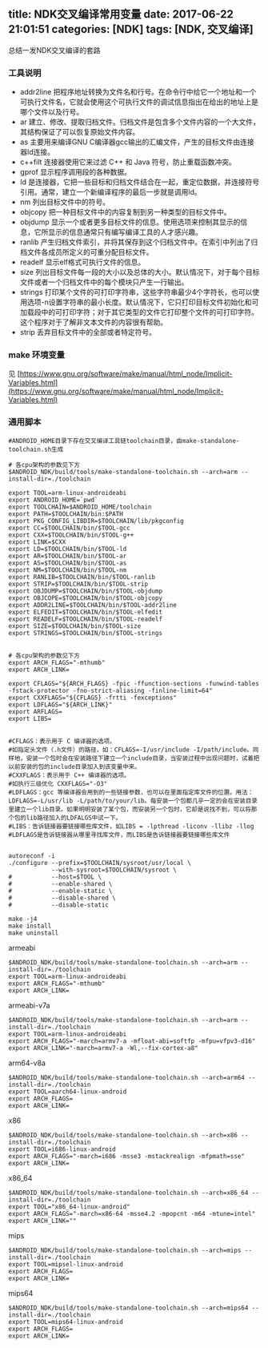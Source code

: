 title: NDK交叉编译常用变量
date: 2017-06-22 21:01:51
categories: [NDK]
tags: [NDK, 交叉编译]
---


总结一发NDK交叉编译的套路

<!-- more -->

### 工具说明

 - addr2line  把程序地址转换为文件名和行号。在命令行中给它一个地址和一个可执行文件名，它就会使用这个可执行文件的调试信息指出在给出的地址上是哪个文件以及行号。
 - ar  建立、修改、提取归档文件。归档文件是包含多个文件内容的一个大文件，其结构保证了可以恢复原始文件内容。
 - as  主要用来编译GNU C编译器gcc输出的汇编文件，产生的目标文件由连接器ld连接。
 - c++filt  连接器使用它来过滤 C++ 和 Java 符号，防止重载函数冲突。
 - gprof  显示程序调用段的各种数据。
 - ld  是连接器，它把一些目标和归档文件结合在一起，重定位数据，并连接符号引用。通常，建立一个新编译程序的最后一步就是调用ld。
 - nm  列出目标文件中的符号。
 - objcopy  把一种目标文件中的内容复制到另一种类型的目标文件中。
 - objdump  显示一个或者更多目标文件的信息。使用选项来控制其显示的信息，它所显示的信息通常只有编写编译工具的人才感兴趣。
 - ranlib  产生归档文件索引，并将其保存到这个归档文件中。在索引中列出了归档文件各成员所定义的可重分配目标文件。
 - readelf  显示elf格式可执行文件的信息。
 - size  列出目标文件每一段的大小以及总体的大小。默认情况下，对于每个目标文件或者一个归档文件中的每个模块只产生一行输出。
 - strings  打印某个文件的可打印字符串，这些字符串最少4个字符长，也可以使用选项-n设置字符串的最小长度。默认情况下，它只打印目标文件初始化和可加载段中的可打印字符；对于其它类型的文件它打印整个文件的可打印字符。这个程序对于了解非文本文件的内容很有帮助。
 - strip  丢弃目标文件中的全部或者特定符号。

### make 环境变量 

 见 [https://www.gnu.org/software/make/manual/html_node/Implicit-Variables.html](https://www.gnu.org/software/make/manual/html_node/Implicit-Variables.html)

### 通用脚本

```
#ANDROID_HOME目录下存在交叉编译工具链toolchain目录，由make-standalone-toolchain.sh生成

# 各cpu架构的参数见下方
$ANDROID_NDK/build/tools/make-standalone-toolchain.sh --arch=arm --install-dir=./toolchain

export TOOL=arm-linux-androideabi
export ANDROID_HOME=`pwd`
export TOOLCHAIN=$ANDROID_HOME/toolchain
export PATH=$TOOLCHAIN/bin:$PATH
export PKG_CONFIG_LIBDIR=$TOOLCHAIN/lib/pkgconfig
export CC=$TOOLCHAIN/bin/$TOOL-gcc
export CXX=$TOOLCHAIN/bin/$TOOL-g++
export LINK=$CXX
export LD=$TOOLCHAIN/bin/$TOOL-ld
export AR=$TOOLCHAIN/bin/$TOOL-ar
export AS=$TOOLCHAIN/bin/$TOOL-as
export NM=$TOOLCHAIN/bin/$TOOL-nm
export RANLIB=$TOOLCHAIN/bin/$TOOL-ranlib
export STRIP=$TOOLCHAIN/bin/$TOOL-strip
export OBJDUMP=$TOOLCHAIN/bin/$TOOL-objdump
export OBJCOPE=$TOOLCHAIN/bin/$TOOL-objcopy
export ADDR2LINE=$TOOLCHAIN/bin/$TOOL-addr2line
export ELFEDIT=$TOOLCHAIN/bin/$TOOL-elfedit
export READELF=$TOOLCHAIN/bin/$TOOL-readelf
export SIZE=$TOOLCHAIN/bin/$TOOL-size
export STRINGS=$TOOLCHAIN/bin/$TOOL-strings


# 各cpu架构的参数见下方
export ARCH_FLAGS="-mthumb"
export ARCH_LINK=

export CFLAGS="${ARCH_FLAGS} -fpic -ffunction-sections -funwind-tables -fstack-protector -fno-strict-aliasing -finline-limit=64"
export CXXFLAGS="${CFLAGS} -frtti -fexceptions"
export LDFLAGS="${ARCH_LINK}"
export ARFLAGS=
export LIBS=


#CFLAGS：表示用于 C 编译器的选项。
#如指定头文件（.h文件）的路径，如：CFLAGS=-I/usr/include -I/path/include。同样地，安装一个包时会在安装路径下建立一个include目录，当安装过程中出现问题时，试着把以前安装的包的include目录加入到该变量中来。
#CXXFLAGS：表示用于 C++ 编译器的选项。
#如执行三级优化 CXXFLAGS="-O3"
#LDFLAGS：gcc 等编译器会用到的一些链接参数，也可以在里面指定库文件的位置。用法：LDFLAGS=-L/usr/lib -L/path/to/your/lib。每安装一个包都几乎一定的会在安装目录里建立一个lib目录。如果明明安装了某个包，而安装另一个包时，它却是说找不到，可以将那个包的lib路径加入的LDFALGS中试一下。
#LIBS：告诉链接器要链接哪些库文件，如LIBS = -lpthread -liconv -llibz -llog
#LDFLAGS是告诉链接器从哪里寻找库文件，而LIBS是告诉链接器要链接哪些库文件


autoreconf -i
./configure --prefix=$TOOLCHAIN/sysroot/usr/local \
			--with-sysroot=$TOOLCHAIN/sysroot \
#			--host=$TOOL \
#			--enable-shared \ 
#			--enable-static \
#			--disable-shared \
#			--disable-static

make -j4
make install
make uninstall
```

armeabi

```
$ANDROID_NDK/build/tools/make-standalone-toolchain.sh --arch=arm --install-dir=./toolchain
export TOOL=arm-linux-androideabi
export ARCH_FLAGS="-mthumb"
export ARCH_LINK=
```

armeabi-v7a

```
$ANDROID_NDK/build/tools/make-standalone-toolchain.sh --arch=arm --install-dir=./toolchain
export TOOL=arm-linux-androideabi
export ARCH_FLAGS="-march=armv7-a -mfloat-abi=softfp -mfpu=vfpv3-d16"
export ARCH_LINK="-march=armv7-a -Wl,--fix-cortex-a8"
```

arm64-v8a

```
$ANDROID_NDK/build/tools/make-standalone-toolchain.sh --arch=arm64 --install-dir=./toolchain
export TOOL=aarch64-linux-android
export ARCH_FLAGS=
export ARCH_LINK=
```

x86

```
$ANDROID_NDK/build/tools/make-standalone-toolchain.sh --arch=x86 --install-dir=./toolchain
export TOOL=i686-linux-android
export ARCH_FLAGS="-march=i686 -msse3 -mstackrealign -mfpmath=sse"
export ARCH_LINK=
```

x86_64

```
$ANDROID_NDK/build/tools/make-standalone-toolchain.sh --arch=x86_64 --install-dir=./toolchain
export TOOL="x86_64-linux-android"
export ARCH_FLAGS="-march=x86-64 -msse4.2 -mpopcnt -m64 -mtune=intel"
export ARCH_LINK=""
```

mips

```
$ANDROID_NDK/build/tools/make-standalone-toolchain.sh --arch=mips --install-dir=./toolchain
export TOOL=mipsel-linux-android
export ARCH_FLAGS=
export ARCH_LINK=
```

mips64

```
$ANDROID_NDK/build/tools/make-standalone-toolchain.sh --arch=mips64 --install-dir=./toolchain
export TOOL=mips64-linux-android
export ARCH_FLAGS=
export ARCH_LINK=
```

